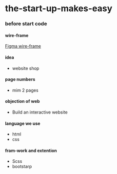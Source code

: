 # the-start-up-makes-easy

### before start code

#### wire-frame

[Figma wire-frame](https://www.figma.com/file/IPPOhZz0KtJvxV7tQzG894/Home-page-for-makes-easy?node-id=0%3A1)

 #### idea
   - website shop

 ####  page numbers
   - mim 2 pages

 ####  objection of web
   - Build an interactive website

 ####  language we use
   - html
   - css

 #### fram-work and extention
   - Scss
   - bootstarp

